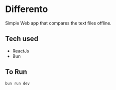 # Differento

Simple Web app that compares the text files offline.

## Tech used

- ReactJs
- Bun

## To Run

```
bun run dev
```
